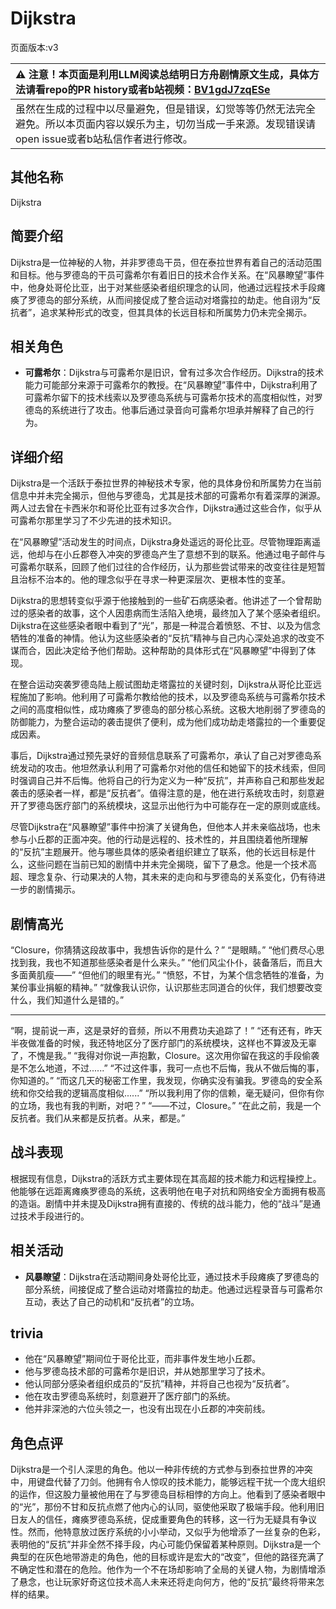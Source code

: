 # Dijkstra
页面版本:v3
 

| :warning: 注意！本页面是利用LLM阅读总结明日方舟剧情原文生成，具体方法请看repo的PR history或者b站视频：[BV1gdJ7zqESe](https://www.bilibili.com/video/BV1gdJ7zqESe/)         |
|:----------------------------|
| 虽然在生成的过程中以尽量避免，但是错误，幻觉等等仍然无法完全避免。所以本页面内容以娱乐为主，切勿当成一手来源。发现错误请open issue或者b站私信作者进行修改。|



## 其他名称
Dijkstra
## 简要介绍
Dijkstra是一位神秘的人物，并非罗德岛干员，但在泰拉世界有着自己的活动范围和目标。他与罗德岛的干员可露希尔有着旧日的技术合作关系。在“风暴瞭望”事件中，他身处哥伦比亚，出于对某些感染者组织理念的认同，他通过远程技术手段瘫痪了罗德岛的部分系统，从而间接促成了整合运动对塔露拉的劫走。他自诩为“反抗者”，追求某种形式的改变，但其具体的长远目标和所属势力仍未完全揭示。
## 相关角色
-   **可露希尔**：Dijkstra与可露希尔是旧识，曾有过多次合作经历。Dijkstra的技术能力可能部分来源于可露希尔的教授。在“风暴瞭望”事件中，Dijkstra利用了可露希尔留下的技术线索以及罗德岛系统与可露希尔技术的高度相似性，对罗德岛的系统进行了攻击。他事后通过录音向可露希尔坦承并解释了自己的行为。
## 详细介绍
Dijkstra是一个活跃于泰拉世界的神秘技术专家，他的具体身份和所属势力在当前信息中并未完全揭示，但他与罗德岛，尤其是技术部的可露希尔有着深厚的渊源。两人过去曾在卡西米尔和哥伦比亚有过多次合作，Dijkstra通过这些合作，似乎从可露希尔那里学习了不少先进的技术知识。

在“风暴瞭望”活动发生的时间点，Dijkstra身处遥远的哥伦比亚。尽管物理距离遥远，他却与在小丘郡卷入冲突的罗德岛产生了意想不到的联系。他通过电子邮件与可露希尔联系，回顾了他们过往的合作经历，认为那些尝试带来的改变往往是短暂且治标不治本的。他的理念似乎在寻求一种更深层次、更根本性的变革。

Dijkstra的思想转变似乎源于他接触到的一些矿石病感染者。他讲述了一个曾帮助过的感染者的故事，这个人因患病而生活陷入绝境，最终加入了某个感染者组织。Dijkstra在这些感染者眼中看到了“光”，那是一种混合着愤怒、不甘、以及为信念牺牲的准备的神情。他认为这些感染者的“反抗”精神与自己内心深处追求的改变不谋而合，因此决定给予他们帮助。这种帮助的具体形式在“风暴瞭望”中得到了体现。

在整合运动突袭罗德岛陆上舰试图劫走塔露拉的关键时刻，Dijkstra从哥伦比亚远程施加了影响。他利用了可露希尔教给他的技术，以及罗德岛系统与可露希尔技术之间的高度相似性，成功瘫痪了罗德岛的部分核心系统。这极大地削弱了罗德岛的防御能力，为整合运动的袭击提供了便利，成为他们成功劫走塔露拉的一个重要促成因素。

事后，Dijkstra通过预先录好的音频信息联系了可露希尔，承认了自己对罗德岛系统发动的攻击。他坦然承认利用了可露希尔对他的信任和她留下的技术线索，但同时强调自己并不后悔。他将自己的行为定义为一种“反抗”，并声称自己和那些发起袭击的感染者一样，都是“反抗者”。值得注意的是，他在进行系统攻击时，刻意避开了罗德岛医疗部门的系统模块，这显示出他行为中可能存在一定的原则或底线。

尽管Dijkstra在“风暴瞭望”事件中扮演了关键角色，但他本人并未亲临战场，也未参与小丘郡的正面冲突。他的行动是远程的、技术性的，并且围绕着他所理解的“反抗”主题展开。他与哪些具体的感染者组织建立了联系，他的长远目标是什么，这些问题在当前已知的剧情中并未完全揭晓，留下了悬念。他是一个技术高超、理念复杂、行动果决的人物，其未来的走向和与罗德岛的关系变化，仍有待进一步的剧情揭示。
## 剧情高光
“Closure，你猜猜这段故事中，我想告诉你的是什么？”
“是眼睛。”
“他们费尽心思找到我，我也不知道那些感染者是什么来头。”
“他们风尘仆仆，装备落后，而且大多面黄肌瘦——”
“但他们的眼里有光。”
“愤怒，不甘，为某个信念牺牲的准备，为某份事业捐躯的精神。”
“就像我认识你，认识那些志同道合的伙伴，我们想要改变什么，我们知道什么是错的。”
******
“啊，提前说一声，这是录好的音频，所以不用费功夫追踪了！”
“还有还有，昨天半夜做准备的时候，我还特地区分了医疗部门的系统模块，这样也不算波及无辜了，不愧是我。”
“我得对你说一声抱歉，Closure。这次用你留在我这的手段偷袭是不怎么地道，不过......”
“不过这件事，我可一点也不后悔，我从不做后悔的事，你知道的。”
“而这几天的秘密工作里，我发现，你确实没有骗我。罗德岛的安全系统和你交给我的逻辑高度相似......”
“所以我利用了你的信赖，毫无疑问，但你有你的立场，我也有我的判断，对吧？”
“——不过，Closure。”
“在此之前，我是一个反抗者。我们从来都是反抗者。从来，都是。”
## 战斗表现
根据现有信息，Dijkstra的活跃方式主要体现在其高超的技术能力和远程操控上。他能够在远距离瘫痪罗德岛的系统，这表明他在电子对抗和网络安全方面拥有极高的造诣。剧情中并未提及Dijkstra拥有直接的、传统的战斗能力，他的“战斗”是通过技术手段进行的。
## 相关活动
-   **风暴瞭望**：Dijkstra在活动期间身处哥伦比亚，通过技术手段瘫痪了罗德岛的部分系统，间接促成了整合运动对塔露拉的劫走。他通过远程录音与可露希尔互动，表达了自己的动机和“反抗者”的立场。
## trivia
*   他在“风暴瞭望”期间位于哥伦比亚，而非事件发生地小丘郡。
*   他与罗德岛技术部的可露希尔是旧识，并从她那里学习了技术。
*   他认同部分感染者组织成员的“反抗”精神，并将自己也视为“反抗者”。
*   他在攻击罗德岛系统时，刻意避开了医疗部门的系统。
*   他并非深池的六位头领之一，也没有出现在小丘郡的冲突前线。
## 角色点评
Dijkstra是一个引人深思的角色。他以一种非传统的方式参与到泰拉世界的冲突中，用键盘代替了刀剑。他拥有令人惊叹的技术能力，能够远程干扰一个庞大组织的运作，但这股力量被他用在了与罗德岛目标相悖的方向上。他看到了感染者眼中的“光”，那份不甘和反抗点燃了他内心的认同，驱使他采取了极端手段。他利用旧日友人的信任，瘫痪罗德岛系统，促成重要角色的转移，这一行为无疑具有争议性。然而，他特意放过医疗系统的小小举动，又似乎为他增添了一丝复杂的色彩，表明他的“反抗”并非全然不择手段，内心可能仍保留着某种原则。Dijkstra是一个典型的在灰色地带游走的角色，他的目标或许是宏大的“改变”，但他的路径充满了不确定性和潜在的危险。他作为一个不在场却影响了全局的关键人物，为剧情增添了悬念，也让玩家好奇这位技术高人未来还将走向何方，他的“反抗”最终将带来怎样的结果。